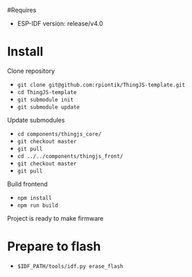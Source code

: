 #Requires

* ESP-IDF version: release/v4.0

# Install

Clone repository

* `git clone git@github.com:rpiontik/ThingJS-template.git`
* `cd ThingJS-template`
* `git submodule init`
* `git submodule update`

Update submodules

* `cd components/thingjs_core/`
* `git checkout master`
* `git pull`
* `cd ../../components/thingjs_front/`
* `git checkout master`
* `git pull`

Build frontend 

* `npm install`
* `npm run build`

Project is ready to make firmware 

# Prepare to flash

* `$IDF_PATH/tools/idf.py erase_flash`